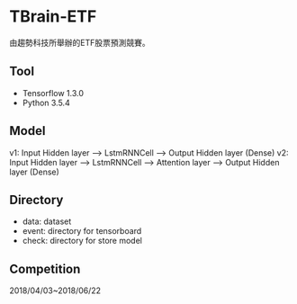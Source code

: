 # TBrain-ETF

由趨勢科技所舉辦的ETF股票預測競賽。

## Tool

* Tensorflow 1.3.0
* Python 3.5.4

## Model

v1: Input Hidden layer --> LstmRNNCell --> Output Hidden layer (Dense)
v2: Input Hidden layer --> LstmRNNCell --> Attention layer --> Output Hidden layer (Dense)

## Directory

* data: dataset
* event: directory for tensorboard
* check: directory for store model

## Competition

2018/04/03~2018/06/22